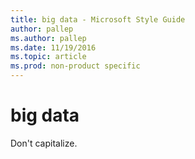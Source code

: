 ```yaml
---
title: big data - Microsoft Style Guide
author: pallep
ms.author: pallep
ms.date: 11/19/2016
ms.topic: article
ms.prod: non-product specific
---
```


# big data

Don't capitalize.
